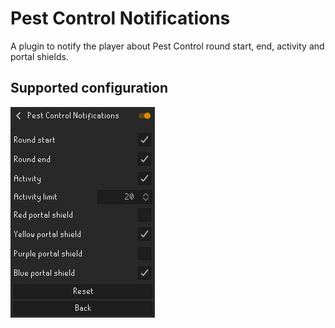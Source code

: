 # Pest Control Notifications
A plugin to notify the player about Pest Control round start, end, activity and portal shields.

## Supported configuration
![Image of configuration](resources/plugin-config.png)

